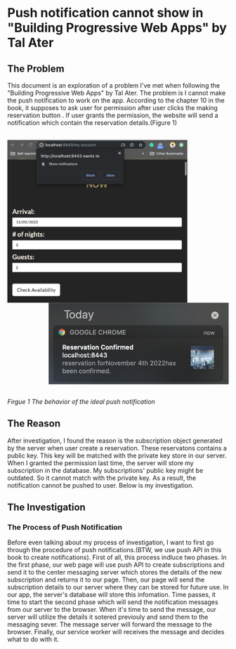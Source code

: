 # Push notification cannot show in "Building Progressive Web Apps" by Tal Ater

## The Problem
This document is an exploration of a problem I've met when following the "Building Progressive Web Apps" by Tal Ater. The problem is I cannot make the push notification to work on the app. According to the chapter 10 in the book, it supposes to ask user for permission after user clicks the making reservation button . If user grants the permission, the website will send a notification which contain the reservation details.(Figure 1)
<br/>
<br/>

<img align="left" src="imgs/notification-2.png"  alt="Notification firgue" width="410px" height="auto">
<img align="right" src="imgs/notification-1.png"  alt="Notification firgue" width="410px" height="auto">

<br clear="both"/>
<br />

*Firgue 1 The behavior of the ideal push notification*

## The Reason
After investigation, I found the reason is the subscription object generated by the server when user create a reservation. These reservatons contains a public key. This key will be matched with the private key store in our server. When I granted the permission last time, the server will store my subscription in the database. My subscriptions' public key might be outdated. So it cannot match with the private key. As a result, the notification cannot be pushed to user. Below is my investigation.

## The Investigation 

### The Process of Push Notification
Before even talking about my process of investigation, I want to first go through the procedure of push notifications.(BTW, we use push API in this book to create notifications). First of all, this process indluce two phases. In the first phase, our web page will use push API to create subscriptions and send it to the center messaging server which stores the details of the new subscription and returns it to our page. Then, our page will send the subscription details to our server where they can be stored for future use. In our app, the server's database will store this infomation. Time passes, it time to start the second phase which will send the notification messages from our server to the browser. When it's time to send the message, our server will utilize the details it sotered previouly and send them to the messaging sever. The message server will forward the message to the browser. Finally, our service worker will receives the message and decides what to do with it. 
